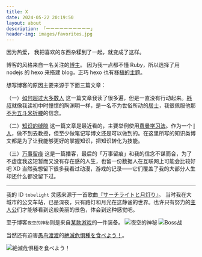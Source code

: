 ```yaml
---
title: X
date: 2024-05-22 20:19:50
layout: about
description: 「ーーーーーーーーーー」
header-img: images/favorites.jpg
---
```


因为热爱，
我把喜欢的东西杂糅到了一起，就变成了这样。

博客的风格来自一名关注的[博主](https://pockies.github.io/about/)。
因为我一点都不懂 Ruby，所以选择了用 nodejs 的 hexo 来搭建 blog，正巧 hexo 也有[移植的主题](https://github.com/hhking/hexo-theme-huxo)。

想写博客的原因主要来源于下面三篇文章：

（一）[如何超过大多数人](https://coolshell.cn/articles/19464.html)
这一篇文章我读了很多遍，但是一直没有行动起来。[耗叔](https://coolshell.cn/haoel)就像我读初中时憧憬的陶渊明一样，是一名不为世俗所动的[居士](https://zh.wikipedia.org/zh-hans/%E5%B1%85%E5%A3%AB)，我很佩服他那[不为五斗米折腰](https://coolshell.cn/articles/17391.html)的信念。

（二）[知识的缝隙](https://mp.weixin.qq.com/s/Nu16xFYIInSZN5hjW-avrw)
这一篇文章是最近看的，主要举例使用[费曼学习法](https://en.wikipedia.org/wiki/Learning_by_teaching)。作为一个 [I 人](https://baike.baidu.com/item/i%E4%BA%BAe%E4%BA%BA/63015686)，做不到去教授，但至少做笔记写博文还是可以做到的。在这里所写的知识类博文都是为了让我能够更好的掌握知识，把知识转化为技能。

（三）[万事留痕](https://www.xiaoyuzhoufm.com/episode/64ec642b80c9ec4c5f7bef2e)
这是一篇播客，最后的「万事留痕」和我的信念不谋而合，为了不虚度我这短暂而又没有存在感的人生，也留一份数据人在互联网上可能会比较好吧 XD 当然我想留下很多我看过动漫，游戏的记录——它们覆盖了我的大部分人生却还什么都没留下过。

---

我的 ID `tobelight` 灵感来源于一首歌曲[『サーチライトと月灯り』](https://music.163.com/song?id=1308782735&userid=97053248)。
当时我在大城市的公交车站，已是深夜，只有路灯和月光在这静谧的世界。也许只有努力的[主人公](https://zh.moegirl.org.cn/zh-tw/%E5%A4%A9%E6%9C%88%E7%9C%9F%E7%99%BD)们才能够看到这般美丽的景色，体会到这种感觉吧。

至于博客`夜空的神秘`则是来自[某款游戏](https://www.dlsite.com/maniax/work/=/product_id/RJ280293.html)的一件装备。
![夜空的神秘](images/夜空的神秘.jpg "夜空的神秘")
![Boss战](images/boss.jpg)

当然还有迫害[愚鸟渡渡](https://zh.moegirl.org.cn/zh-hans/%E6%B8%A1%E6%B8%A1)的[絶滅危惧種を食べよう！](https://twitter.com/toro_yori_ebi/status/1138014859511996418)。

![絶滅危惧種を食べよう！](images/dodododododododo2.png)

